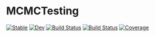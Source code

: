 # MCMCTesting

[![Stable](https://img.shields.io/badge/docs-stable-blue.svg)](https://Red-Portal.github.io/MCMCTesting.jl/stable/)
[![Dev](https://img.shields.io/badge/docs-dev-blue.svg)](https://Red-Portal.github.io/MCMCTesting.jl/dev/)
[![Build Status](https://github.com/Red-Portal/MCMCTesting.jl/actions/workflows/CI.yml/badge.svg?branch=main)](https://github.com/Red-Portal/MCMCTesting.jl/actions/workflows/CI.yml?query=branch%3Amain)
[![Build Status](https://travis-ci.com/Red-Portal/MCMCTesting.jl.svg?branch=main)](https://travis-ci.com/Red-Portal/MCMCTesting.jl)
[![Coverage](https://codecov.io/gh/Red-Portal/MCMCTesting.jl/branch/main/graph/badge.svg)](https://codecov.io/gh/Red-Portal/MCMCTesting.jl)
